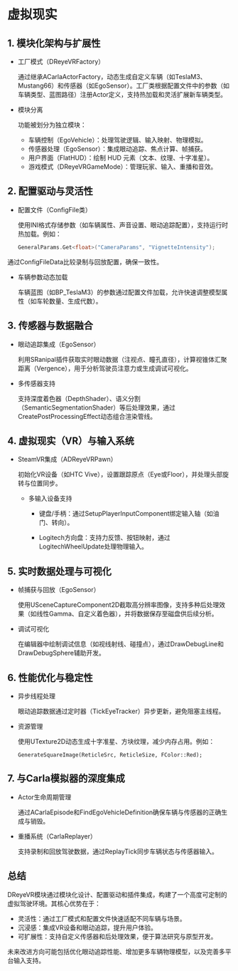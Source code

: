 # 虚拟现实

## 1. 模块化架构与扩展性
* 工厂模式（DReyeVRFactory）

    通过继承ACarlaActorFactory，动态生成自定义车辆（如TeslaM3、Mustang66）和传感器（如EgoSensor）。工厂类根据配置文件中的参数（如车辆类型、蓝图路径）注册Actor定义，支持热加载和灵活扩展新车辆类型。

* 模块分离

    功能被划分为独立模块：

    * 车辆控制（EgoVehicle）：处理驾驶逻辑、输入映射、物理模拟。
    * 传感器处理（EgoSensor）：集成眼动追踪、焦点计算、帧捕获。
    * 用户界面（FlatHUD）：绘制 HUD 元素（文本、纹理、十字准星）。
    * 游戏模式（DReyeVRGameMode）：管理玩家、输入、重播和音效。

## 2. 配置驱动与灵活性
* 配置文件（ConfigFile类）

    使用INI格式存储参数（如车辆属性、声音设置、眼动追踪配置），支持运行时热加载。例如：
    ```cpp
    GeneralParams.Get<float>("CameraParams", "VignetteIntensity");
    ```
通过ConfigFileData比较录制与回放配置，确保一致性。

* 车辆参数动态加载

    车辆蓝图（如BP_TeslaM3）的参数通过配置文件加载，允许快速调整模型属性（如车轮数量、生成代数）。

## 3. 传感器与数据融合
* 眼动追踪集成（EgoSensor）

    利用SRanipal插件获取实时眼动数据（注视点、瞳孔直径），计算视锥体汇聚距离（Vergence），用于分析驾驶员注意力或生成调试可视化。

* 多传感器支持

    支持深度着色器（DepthShader）、语义分割（SemanticSegmentationShader）等后处理效果，通过CreatePostProcessingEffect动态组合渲染管线。


## 4. 虚拟现实（VR）与输入系统
* SteamVR集成（ADReyeVRPawn）

    初始化VR设备（如HTC Vive），设置跟踪原点（Eye或Floor），并处理头部旋转与位置同步。

  * 多输入设备支持

    * 键盘/手柄：通过SetupPlayerInputComponent绑定输入轴（如油门、转向）。

    * Logitech方向盘：支持力反馈、按钮映射，通过LogitechWheelUpdate处理物理输入。


## 5. 实时数据处理与可视化
* 帧捕获与回放（EgoSensor）

    使用USceneCaptureComponent2D截取高分辨率图像，支持多种后处理效果（如线性Gamma、自定义着色器），并将数据保存至磁盘供后续分析。
* 调试可视化

    在编辑器中绘制调试信息（如视线射线、碰撞点），通过DrawDebugLine和DrawDebugSphere辅助开发。

## 6. 性能优化与稳定性
* 异步线程处理

    眼动追踪数据通过定时器（TickEyeTracker）异步更新，避免阻塞主线程。

* 资源管理

    使用UTexture2D动态生成十字准星、方块纹理，减少内存占用。例如：
    ```
    GenerateSquareImage(ReticleSrc, ReticleSize, FColor::Red);
    ```

## 7. 与Carla模拟器的深度集成
* Actor生命周期管理

    通过ACarlaEpisode和FindEgoVehicleDefinition确保车辆与传感器的正确生成与销毁。

* 重播系统（CarlaReplayer）

    支持录制和回放驾驶数据，通过ReplayTick同步车辆状态与传感器输入。

## 总结
DReyeVR模块通过模块化设计、配置驱动和插件集成，构建了一个高度可定制的虚拟驾驶环境。其核心优势在于：

* 灵活性：通过工厂模式和配置文件快速适配不同车辆与场景。
* 沉浸感：集成VR设备和眼动追踪，提升用户体验。
* 可扩展性：支持自定义传感器和后处理效果，便于算法研究与原型开发。

未来改进方向可能包括优化眼动追踪性能、增加更多车辆物理模型，以及完善多平台输入支持。
